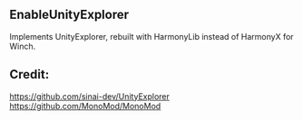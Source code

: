 ## EnableUnityExplorer
Implements UnityExplorer, rebuilt with HarmonyLib instead of HarmonyX for Winch.
## Credit:
https://github.com/sinai-dev/UnityExplorer
<br>
https://github.com/MonoMod/MonoMod
